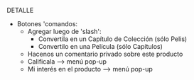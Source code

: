 DETALLE
- Botones 'comandos: 
	- Agregar luego de 'slash':
		- Convertila en un Capítulo de Colección (sólo Pelis)
		- Convertilo en una Película (sólo Capítulos)
	- Hacenos un comentario privado sobre este producto
	- Calificala				--> menú pop-up
	- Mi interés en el producto	--> menú pop-up
